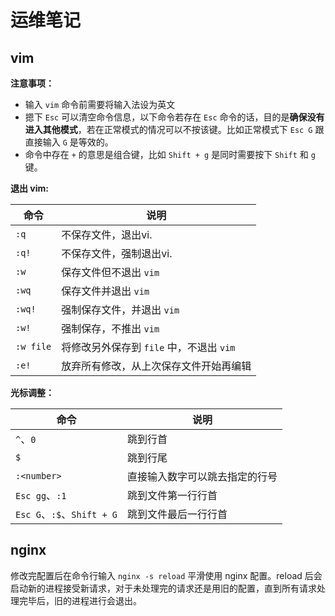 # 运维笔记

## vim

**注意事项：**

- 输入 `vim` 命令前需要将输入法设为英文
- 摁下 `Esc` 可以清空命令信息，以下命令若存在 `Esc` 命令的话，目的是**确保没有进入其他模式**，若在正常模式的情况可以不按该键。比如正常模式下 `Esc G` 跟直接输入 `G` 是等效的。
- 命令中存在 `+` 的意思是组合键，比如 `Shift + g` 是同时需要按下 `Shift` 和 `g` 键。

**退出 vim:**

| 命令      | 说明                                     |
| --------- | ---------------------------------------- |
| `:q`      | 不保存文件，退出vi.                      |
| `:q!`     | 不保存文件，强制退出vi.                  |
| `:w`      | 保存文件但不退出 `vim`                   |
| `:wq`     | 保存文件并退出 `vim`                     |
| `:wq!`    | 强制保存文件，并退出 `vim`               |
| `:w!`     | 强制保存，不推出 `vim`                   |
| `:w file` | 将修改另外保存到 `file` 中，不退出 `vim` |
| `:e!`     | 放弃所有修改，从上次保存文件开始再编辑   |

**光标调整：**

| 命令                       | 说明                           |
| -------------------------- | ------------------------------ |
| `^`、`0`                   | 跳到行首                       |
| `$`                        | 跳到行尾                       |
| `:<number>`                | 直接输入数字可以跳去指定的行号 |
| `Esc gg`、`:1`             | 跳到文件第一行行首             |
| `Esc G`、`:$`、`Shift + G` | 跳到文件最后一行行首           |

## nginx

修改完配置后在命令行输入 `nginx -s reload` 平滑使用 nginx 配置。reload 后会启动新的进程接受新请求，对于未处理完的请求还是用旧的配置，直到所有请求处理完毕后，旧的进程进行会退出。
